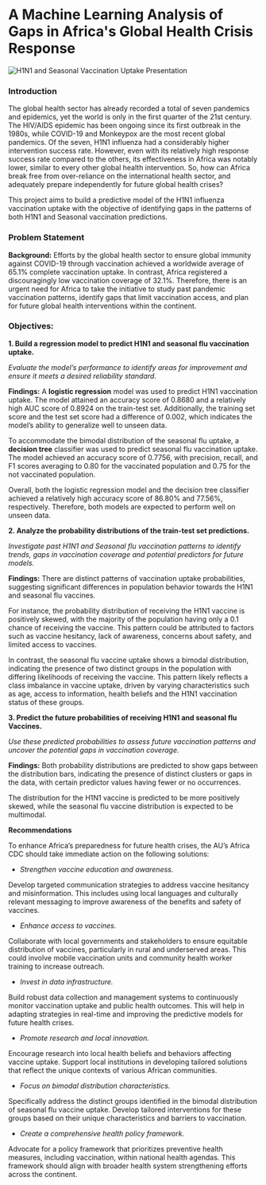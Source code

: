 # A Machine Learning Analysis of Gaps in Africa's Global Health Crisis Response

![H1N1 and Seasonal Vaccination Uptake Presentation](https://github.com/user-attachments/assets/00156f59-69c8-4abf-94af-9cb87e842d6a)

### Introduction

The global health sector has already recorded a total of seven pandemics and epidemics, yet the world is only in the first quarter of the 21st century. The HIV/AIDS epidemic has been ongoing since its first outbreak in the 1980s, while COVID-19 and Monkeypox are the most recent global pandemics. Of the seven, H1N1 influenza had a considerably higher intervention success rate. However, even with its relatively high response success rate compared to the others, its effectiveness in Africa was notably lower, similar to every other global health intervention. So, how can Africa break free from over-reliance on the international health sector, and adequately prepare independently for future global health crises?

This project aims to build a predictive model of the H1N1 influenza vaccination uptake with the objective of identifying gaps in the patterns of both H1N1 and Seasonal vaccination predictions.

### Problem Statement

**Background:** 
Efforts by the global health sector to ensure global immunity against COVID-19 through vaccination achieved a worldwide average of 65.1% complete vaccination uptake. In contrast, Africa registered a discouragingly low vaccination coverage of 32.1%. Therefore, there is an urgent need for Africa to take the initiative to study past pandemic vaccination patterns, identify gaps that limit vaccination access, and plan for future global health interventions within the continent.

### Objectives:

**1. Build a regression model to predict H1N1 and seasonal flu vaccination uptake.**

*Evaluate the model’s performance to identify areas for improvement and ensure it meets a desired reliability standard.*

**Findings:** A **logistic regression** model was used to predict H1N1 vaccination uptake. The model attained an accuracy score of 0.8680 and a relatively high AUC score of 0.8924 on the train-test set. Additionally, the training set score and the test set score had a difference of 0.002, which indicates the model’s ability to generalize well to unseen data. 

To accommodate the bimodal distribution of the seasonal flu uptake, a **decision tree** classifier was used to predict seasonal flu vaccination uptake. The model achieved an accuracy score of 0.7756, with precision, recall, and F1 scores averaging to 0.80 for the vaccinated population and 0.75 for the not vaccinated population.

Overall, both the logistic regression model and the decision tree classifier achieved a relatively high accuracy score of 86.80% and 77.56%, respectively. Therefore, both models are expected to perform well on unseen data.


**2. Analyze the probability distributions of the train-test set predictions.**

*Investigate past H1N1 and Seasonal flu vaccination patterns to identify trends, gaps in vaccination coverage and potential predictors for future models.*

**Findings:** There are distinct patterns of vaccination uptake probabilities, suggesting significant differences in population behavior towards the H1N1 and seasonal flu vaccines.

For instance, the probability distribution of receiving the H1N1 vaccine is positively skewed, with the majority of the population having only a 0.1 chance of receiving the vaccine. This pattern could be attributed to factors such as vaccine hesitancy, lack of awareness, concerns about safety, and limited access to vaccines.

In contrast, the seasonal flu vaccine uptake shows a bimodal distribution, indicating the presence of two distinct groups in the population with differing likelihoods of receiving the vaccine. This pattern likely reflects a class imbalance in vaccine uptake, driven by varying characteristics such as age, access to information, health beliefs and the H1N1 vaccination status of these groups.

**3. Predict the future probabilities of receiving H1N1 and seasonal flu Vaccines.**

*Use these predicted probabilities to assess future vaccination patterns and uncover the potential gaps in vaccination coverage.*

**Findings:** Both probability distributions are predicted to show gaps between the distribution bars, indicating the presence of distinct clusters or gaps in the data, with certain predictor values having fewer or no occurrences. 

The distribution for the H1N1 vaccine is predicted to be more positively skewed, while the seasonal flu vaccine distribution is expected to be multimodal.

**Recommendations**

To enhance Africa’s preparedness for future health crises, the AU’s Africa CDC should take immediate action on the following solutions:

* *Strengthen vaccine education and awareness.*

Develop targeted communication strategies to address vaccine hesitancy and misinformation. This includes using local languages and culturally relevant messaging to improve awareness of the benefits and safety of vaccines.

* *Enhance access to vaccines.*

Collaborate with local governments and stakeholders to ensure equitable distribution of vaccines, particularly in rural and underserved areas. This could involve mobile vaccination units and community health worker training to increase outreach.

* *Invest in data infrastructure.*

Build robust data collection and management systems to continuously monitor vaccination uptake and public health outcomes. This will help in adapting strategies in real-time and improving the predictive models for future health crises.

* *Promote research and local innovation.*

Encourage research into local health beliefs and behaviors affecting vaccine uptake. Support local institutions in developing tailored solutions that reflect the unique contexts of various African communities.

* *Focus on bimodal distribution characteristics.*

Specifically address the distinct groups identified in the bimodal distribution of seasonal flu vaccine uptake. Develop tailored interventions for these groups based on their unique characteristics and barriers to vaccination.

* *Create a comprehensive health policy framework.*

Advocate for a policy framework that prioritizes preventive health measures, including vaccination, within national health agendas. This framework should align with broader health system strengthening efforts across the continent.
